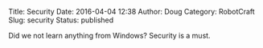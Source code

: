 Title: Security
Date: 2016-04-04 12:38
Author: Doug
Category: RobotCraft
Slug: security
Status: published

Did we not learn anything from Windows? Security is a must.

